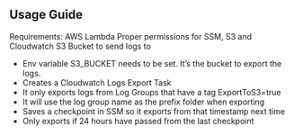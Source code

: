 Usage Guide
------------------------------

Requirements:
AWS Lambda
Proper permissions for SSM, S3 and Cloudwatch
S3 Bucket to send logs to

* Env variable S3_BUCKET needs to be set. It’s the bucket to export the logs.
* Creates a Cloudwatch Logs Export Task
* It only exports logs from Log Groups that have a tag ExportToS3=true
* It will use the log group name as the prefix folder when exporting
* Saves a checkpoint in SSM so it exports from that timestamp next time
* Only exports if 24 hours have passed from the last checkpoint

